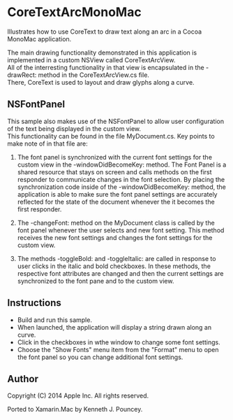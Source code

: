 CoreTextArcMonoMac
==================

Illustrates how to use CoreText to draw text along an arc in a Cocoa MonoMac application.

The main drawing functionality demonstrated in this application is implemented in a custom NSView called CoreTextArcView.  
All of the interresting functionality in that view is encapsulated in the  -drawRect: method in the CoreTextArcView.cs file.  
There, CoreText is used to layout and draw glyphs along a curve.

NSFontPanel
-----------

This sample also makes use of the NSFontPanel to allow user configuration of the text being displayed in the custom view.  
This functionality can be found in the file MyDocument.cs.  Key points to make note of in that file are:

1. The font panel is synchronized with the current font settings for the custom view in the -windowDidBecomeKey: method.
  The Font Panel is a shared resource that stays on screen and calls methods on the first responder to communicate changes 
  in the font selection.  By placing the synchronization code inside of the -windowDidBecomeKey: method, the application 
  is able to make sure the font panel settings are accurately reflected for the state of the document whenever the it 
  becomes the first responder.

2. The -changeFont: method on the MyDocument class is called by the font panel whenever the user selects and new font setting.
  This method receives the new font settings and changes the font settings for the custom view.

3. The methods -toggleBold: and -toggleItalic: are called in response to user clicks in the italic and bold checkboxes.
  In these methods, the respective font attributes are changed and then the current settings are synchronized to the font pane 
  and to the custom view.

Instructions
------------

* Build and run this sample.  
* When launched, the application will display a string drawn along an curve.  
* Click in the checkboxes in wthe window to change some font settings.  
* Choose the "Show Fonts" menu item from the "Format" menu to open the font panel so you can change additional font settings.

Author
------ 
Copyright (C) 2014 Apple Inc. All rights reserved.

Ported to Xamarin.Mac by Kenneth J. Pouncey.
